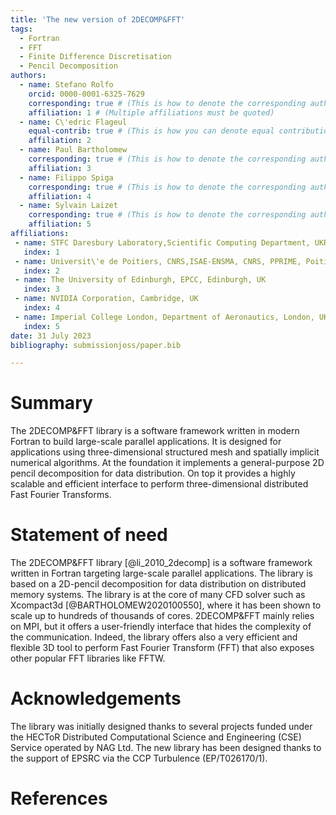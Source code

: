 ```yaml
---
title: 'The new version of 2DECOMP&FFT'
tags:
  - Fortran
  - FFT
  - Finite Difference Discretisation
  - Pencil Decomposition
authors:
  - name: Stefano Rolfo
    orcid: 0000-0001-6325-7629
    corresponding: true # (This is how to denote the corresponding author)
    affiliation: 1 # (Multiple affiliations must be quoted)
  - name: C\'edric Flageul
    equal-contrib: true # (This is how you can denote equal contributions between multiple authors)
    affiliation: 2
  - name: Paul Bartholomew
    corresponding: true # (This is how to denote the corresponding author)
    affiliation: 3
  - name: Filippo Spiga
    corresponding: true # (This is how to denote the corresponding author)
    affiliation: 4
  - name: Sylvain Laizet
    corresponding: true # (This is how to denote the corresponding author)
    affiliation: 5
affiliations:
 - name: STFC Daresbury Laboratory,Scientific Computing Department, UKRI, UK 
   index: 1
 - name: Universit\'e de Poitiers, CNRS,ISAE-ENSMA, CNRS, PPRIME, Poitiers, France 
   index: 2
 - name: The University of Edinburgh, EPCC, Edinburgh, UK
   index: 3
 - name: NVIDIA Corporation, Cambridge, UK
   index: 4
 - name: Imperial College London, Department of Aeronautics, London, UK
   index: 5
date: 31 July 2023
bibliography: submissionjoss/paper.bib

---
```


# Summary

The 2DECOMP&FFT library is a software framework written in modern Fortran 
to build large-scale parallel applications. 
It is designed for applications using three-dimensional structured mesh 
and spatially implicit numerical algorithms. At the foundation it implements 
a general-purpose 2D pencil decomposition for data distribution. 
On top it provides a highly scalable and efficient interface to 
perform three-dimensional distributed Fast Fourier Transforms. 


# Statement of need

The 2DECOMP&FFT library [@li_2010_2decomp] is a software framework written 
in Fortran targeting large-scale 
parallel applications. 
The library is based on a 2D-pencil decomposition for data distribution 
on distributed memory systems. The library is at the core of many CFD solver such as 
Xcompact3d [@BARTHOLOMEW2020100550], 
where it has been shown to scale up to hundreds of thousands of cores. 
2DECOMP&FFT mainly relies on MPI, but it offers a user-friendly 
interface that hides the complexity of the communication. 
Indeed, the library offers also a very efficient and flexible 3D tool 
to perform Fast Fourier Transform (FFT) that also 
exposes other popular FFT libraries like FFTW. 

# Acknowledgements

The library was initially designed thanks to several projects funded under the 
HECToR Distributed Computational Science and Engineering (CSE) Service operated by NAG Ltd. 
The new library has been designed thanks to the support of EPSRC via the CCP Turbulence (EP/T026170/1).

# References

